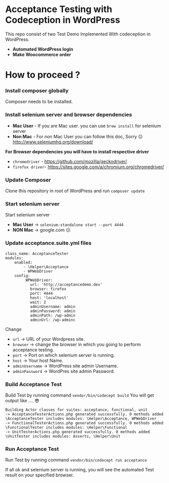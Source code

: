 # Acceptance Testing with Codeception in WordPress
This repo consist of two Test Demo Implemented With codeception in WordPress.
 * **Automated WordPress login**
 * **Make Woocommerce order**
  
# How to proceed ?

### Install composer globally
Composer needs to be installed.

### Install selenium server and browser dependencies
* **Mac User** -  If you are Mac user. you can use `brew install` for selenium server
* **Non Mac** - For non Mac User you can follow this doc, Sorry :expressionless:
http://www.seleniumhq.org/download/

**For Browser dependencies you will have to install respective driver**
* `chromedriver` - https://github.com/mozilla/geckodriver/
* `firefox driver`-   https://sites.google.com/a/chromium.org/chromedriver/

### Update Composer
Clone this repository in root of WordPress
and run `composer update`

### Start selenium server 
Start selenium server 
* **Mac User**  ->  `selenium-standalone start --port 4444`
* **NON Mac** -> google.com  :expressionless:

### Update acceptance.suite.yml files 
```
class_name: AcceptanceTester
modules:
    enabled:
        - \Helper\Acceptance
        - WPWebDriver
    config:
         WPWebDriver:
           url: 'http://acceptancedemo.dev'
           browser: firefox
           port: 4444
           host: 'localhost'
           wait: 2
           adminUsername: admin 
           adminPassword: admin
           adminPath: /wp-admin
           adminUrl: /wp-adminc
```
 Change 
 * `url` ->  URL of your Wordpress site.
 * `browser` -> change the browser in which you going to perform acceptance testing.
 * `port` -> Port on which selenium server is running.
 * `host` -> Your host Name.
 * `adminUsername` -> WordPress site admin Username.
 * `adminPassword` -> WordPres site admin Password.
 
 ### Build Acceptance Test
 Build Test by running command `vendor/bin/codecept build`
 You will get output like .... :sunglasses:
 ```
 Building Actor classes for suites: acceptance, functional, unit
 -> AcceptanceTesterActions.php generated successfully. 0 methods added
\AcceptanceTester includes modules: \Helper\Acceptance, WPWebDriver
 -> FunctionalTesterActions.php generated successfully. 0 methods added
\FunctionalTester includes modules: \Helper\Functional
 -> UnitTesterActions.php generated successfully. 0 methods added
\UnitTester includes modules: Asserts, \Helper\Unit
 ```
### Run Acceptance Test 
Run Test by running command `vendor/bin/codecept run acceptance`


If all ok and selenium server is running, you will see the automated Test result on your specified browser.


